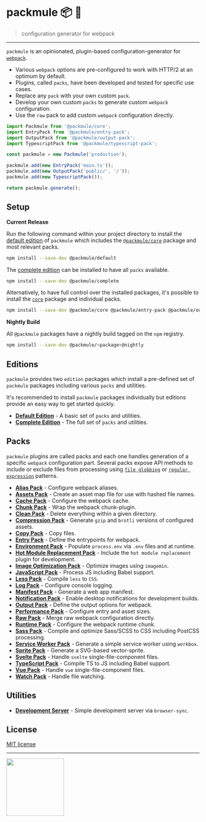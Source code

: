 # packmule 📦 🐴
> configuration generator for webpack

---

`packmule` is an opinionated, plugin-based configuration-generator for [`webpack`](https://webpack.js.org/).

* Various `webpack` options are pre-configured to work with HTTP/2 at an optimum by default.
* Plugins, called `packs`, have been developed and tested for specific use cases.
* Replace any `pack` with your own custom `pack`.
* Develop your own custom `packs` to generate custom `webpack` configuration.
* Use the `raw` pack to add custom `webpack` configuration directly.

```typescript
import Packmule from '@packmule/core';
import EntryPack from '@packmule/entry-pack';
import OutputPack from '@packmule/output-pack';
import TypescriptPack from '@packmule/typescript-pack';

const packmule = new Packmule('production');

packmule.add(new EntryPack('main.ts'));
packmule.add(new OutputPack('public/', '/'));
packmule.add(new TypescriptPack());

return packmule.generate();
```

## Setup

**Current Release**

Run the following command within your project directory to install the
[default edition](packages/edition-default/) of `packmule` which includes
the [`@packmule/core`](packages/core/) package and most relevant packs.

```bash
npm install --save-dev @packmule/default
```

The [complete edition](packages/edition-complete/) can be installed to have all `packs` available.

```bash
npm install --save-dev @packmule/complete
```

Alternatively, to have full control over the installed packages, it's
possible to install the [`core`](packages/core/) package and individual packs.

```bash
npm install --save-dev @packmule/core @packmule/entry-pack @packmule/output-pack @packmule/typescript-pack
```

**Nightly Build**

All `@packmule` packages have a nightly build tagged on the `npm` registry.

```bash
npm install --save-dev @packmule/<package>@nightly
```

## Editions

`packmule` provides two `edition` packages which install a pre-defined
set of `packmule` packages including various `packs` and utilities.

It's recommended to install `packmule` packages individually
but editions provide an easy way to get started quickly.

* **[Default Edition](packages/edition-default/)** - A basic set of `packs` and utilities.
* **[Complete Edition](packages/edition-complete/)** - The full set of `packs` and utilities.

## Packs

`packmule` plugins are called packs and each one handles generation of a specific `webpack` configuration part.
Several packs expose API methods to include or exclude files from processing using
[`file globbing`](https://en.wikipedia.org/wiki/Glob_(programming)) or
[`regular expression`](https://en.wikipedia.org/wiki/Regular_expression) patterns.

* **[Alias Pack](packages/pack-alias/)** - Configure webpack aliases.
* **[Assets Pack](packages/pack-assets/)** - Create an asset map file for use with hashed file names.
* **[Cache Pack](packages/pack-cache/)** - Configure the webpack cache.
* **[Chunk Pack](packages/pack-chunk/)** - Wrap the webpack chunk-plugin.
* **[Clean Pack](packages/pack-clean/)** - Delete everything within a given directory.
* **[Compression Pack](packages/pack-compression/)** - Generate `gzip` and `brotli` versions of configured assets.
* **[Copy Pack](packages/pack-copy/)** - Copy files.
* **[Entry Pack](packages/pack-entry/)** - Define the entrypoints for webpack.
* **[Environment Pack](packages/pack-environment/)** - Populate `process.env` via `.env` files and at runtime.
* **[Hot Module Replacement Pack](packages/pack-hmr/)** - Include the `hot module replacement` plugin for development.
* **[Image Optimization Pack](packages/pack-image-optimization/)** - Optimize images using `imagemin`.
* **[JavaScript Pack](packages/pack-javascript/)** - Process JS including Babel support.
* **[Less Pack](packages/pack-less/)** - Compile `less` to `CSS`.
* **[Log Pack](packages/pack-log/)** - Configure console logging.
* **[Manifest Pack](packages/pack-manifest/)** - Generate a web app manifest.
* **[Notification Pack](packages/pack-notification/)** - Enable desktop notifications for development builds.
* **[Output Pack](packages/pack-output/)** - Define the output options for webpack.
* **[Performance Pack](packages/pack-performance/)** - Configure entry and asset sizes.
* **[Raw Pack](packages/pack-raw/)** - Merge raw webpack configuration directly.
* **[Runtime Pack](packages/pack-runtime/)** - Configure the webpack runtime chunk.
* **[Sass Pack](packages/pack-sass/)** - Compile and optimize Sass/SCSS to CSS including PostCSS processing.
* **[Service Worker Pack](packages/pack-service-worker/)** - Generate a simple service worker using `workbox`.
* **[Sprite Pack](packages/pack-sprite/)** - Generate a SVG-based vector-sprite.
* **[Svelte Pack](packages/pack-svelte/)** - Handle `svelte` single-file-component files.
* **[TypeScript Pack](packages/pack-typescript/)** - Compile TS to JS including Babel support.
* **[Vue Pack](packages/pack-vue/)** - Handle `vue` single-file-component files.
* **[Watch Pack](packages/pack-watch/)** - Handle file watching.

## Utilities

* **[Development Server](packages/utility-server/)** - Simple development server via `browser-sync`.

## License

[MIT license](LICENSE)

---

[<img src="https://www.pixelart.at/fileadmin/images/logo-new/logo.svg" width="150">](https://www.pixelart.at/)
